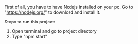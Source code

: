 First of all, you have to have Nodejs installed on your pc. Go to "https://nodejs.org/" to download and install it.

Steps to run this project:
1. Open terminal and go to project directory
2. Type "npm start"
